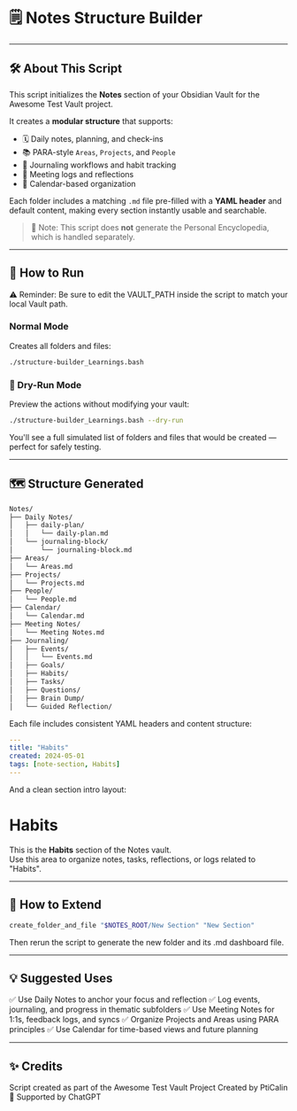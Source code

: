 # 🗒️ Notes Structure Builder

---

## 🛠️ About This Script

This script initializes the **Notes** section of your Obsidian Vault for the Awesome Test Vault project.

It creates a **modular structure** that supports:
- 🗓️ Daily notes, planning, and check-ins  
- 📚 PARA-style `Areas`, `Projects`, and `People`  
- 🧠 Journaling workflows and habit tracking  
- 🧾 Meeting logs and reflections  
- 📅 Calendar-based organization

Each folder includes a matching `.md` file pre-filled with a **YAML header** and default content, making every section instantly usable and searchable.

> 🔖 Note: This script does **not** generate the Personal Encyclopedia, which is handled separately.

---

## 🚀 How to Run

⚠️ Reminder: Be sure to edit the VAULT_PATH inside the script to match your local Vault path.

### Normal Mode
Creates all folders and files:

```bash
./structure-builder_Learnings.bash
```
### 🧪 Dry-Run Mode
Preview the actions without modifying your vault:

```bash
./structure-builder_Learnings.bash --dry-run
```
You'll see a full simulated list of folders and files that would be created — perfect for safely testing.

---

## 🗺️ Structure Generated

```bash
Notes/
├── Daily Notes/
│   ├── daily-plan/
│   │   └── daily-plan.md
│   └── journaling-block/
│       └── journaling-block.md
├── Areas/
│   └── Areas.md
├── Projects/
│   └── Projects.md
├── People/
│   └── People.md
├── Calendar/
│   └── Calendar.md
├── Meeting Notes/
│   └── Meeting Notes.md
├── Journaling/
│   ├── Events/
│   │   └── Events.md
│   ├── Goals/
│   ├── Habits/
│   ├── Tasks/
│   ├── Questions/
│   ├── Brain Dump/
│   └── Guided Reflection/
```

Each file includes consistent YAML headers and content structure:

```yaml
---
title: "Habits"
created: 2024-05-01
tags: [note-section, Habits]
---
```

And a clean section intro layout: 

# Habits

This is the **Habits** section of the Notes vault.  
Use this area to organize notes, tasks, reflections, or logs related to "Habits".


--- 

## 🧠 How to Extend

```bash
create_folder_and_file "$NOTES_ROOT/New Section" "New Section"
```
Then rerun the script to generate the new folder and its .md dashboard file.

---

## 💡 Suggested Uses

✅ Use Daily Notes to anchor your focus and reflection
✅ Log events, journaling, and progress in thematic subfolders
✅ Use Meeting Notes for 1:1s, feedback logs, and syncs
✅ Organize Projects and Areas using PARA principles
✅ Use Calendar for time-based views and future planning

---

## ✨ Credits
Script created as part of the Awesome Test Vault Project
Created by PtiCalin 💛
Supported by ChatGPT